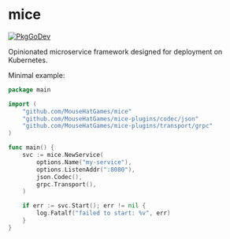 # mice

[![PkgGoDev](https://pkg.go.dev/badge/github.com/MouseHatGames/mice)](https://pkg.go.dev/github.com/MouseHatGames/mice)

Opinionated microservice framework designed for deployment on Kubernetes.

Minimal example:

```go
package main

import (
	"github.com/MouseHatGames/mice"
	"github.com/MouseHatGames/mice-plugins/codec/json"
	"github.com/MouseHatGames/mice-plugins/transport/grpc"
)

func main() {
	svc := mice.NewService(
		options.Name("my-service"),
		options.ListenAddr(":8080"),
		json.Codec(),
		grpc.Transport(),
	)

	if err := svc.Start(); err != nil {
		log.Fatalf("failed to start: %v", err)
	}
}
```
